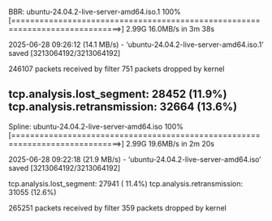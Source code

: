 BBR:
ubuntu-24.04.2-live-server-amd64.iso.1  100%[=============================================================================>]   2.99G  16.0MB/s    in 3m 38s

2025-06-28 09:26:12 (14.1 MB/s) - ‘ubuntu-24.04.2-live-server-amd64.iso.1’ saved [3213064192/3213064192]

246107 packets received by filter
751 packets dropped by kernel

tcp.analysis.lost_segment: 28452 (11.9%)
tcp.analysis.retransmission: 32664 (13.6%) 
----------------------------------------------------------------------------------
Spline: 
ubuntu-24.04.2-live-server-amd64.iso    100%[=============================================================================>]   2.99G  19.6MB/s    in 2m 20s

2025-06-28 09:22:18 (21.9 MB/s) - ‘ubuntu-24.04.2-live-server-amd64.iso’ saved [3213064192/3213064192]

tcp.analysis.lost_segment: 27941 ( 11.4%)
tcp.analysis.retransmission: 31055 (12.6%) 

265251 packets received by filter
359 packets dropped by kernel
